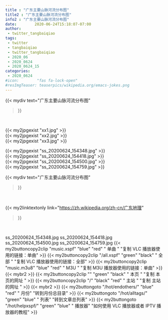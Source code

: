 ```yaml
---
title : "广东主要山脉河流分布图"
title2 : "广东主要山脉河流分布图"
info2 : "广东主要山脉河流分布图"
date:        2020-06-24T15:18:07-07:00
author:
 - twitter_tangbaiqiao
tags:
 - twitter
 - tangbaiqiao
 - twitter_tangbaiqiao
 - 2020_06
 - 2020_0624
 - 2020_0624_15
categories:
 - 2020_0624
#icon:        "fas fa-lock-open"
#resImgTeaser: teaserpics/wikipedia.org/emacs-jokes.png
---
```


{{< mydiv text="广东主要山脉河流分布图"
>}}
<br>


{{< my2jpgexist "xx1.jpg" >}}<br>
{{< my2jpgexist "xx2.jpg" >}}<br>
{{< my2jpgexist "xx3.jpg" >}}<br>




{{< my2jpgexist "ss_20200624_154348.jpg" >}}<br>
{{< my2jpgexist "ss_20200624_154418.jpg" >}}<br>
{{< my2jpgexist "ss_20200624_154500.jpg" >}}<br>
{{< my2jpgexist "ss_20200624_154759.jpg" >}}<br>



{{< mydiv text="广东主要山脉河流分布图"
>}}
<br>

{{< my2linktextonly link="https://zh.wikipedia.org/zh-cn/广东地理"
>}}


<br>

ss_20200624_154348.jpg
ss_20200624_154418.jpg
ss_20200624_154500.jpg
ss_20200624_154759.jpg
{{< my2buttoncopy2clip "music.xspf"        "blue"   "red"    " 单曲 "  "复制 VLC 播放器使用的链接：单曲" >}} {{< my2buttoncopy2clip "/all.xspf"         "green"  "black"  " 全部 "  "复制 VLC 播放器使用的链接：全部" >}} {{< my2buttoncopy2clip "music.m3u8"        "blue"   "red"    " M3U  "    "复制 M3U 播放器使用的链接：单曲" >}} {{< mybr2 >}} {{< my2buttoncopy2clip ""                  "green"  "black"  " 本页 "    "复制 本页的网址 " >}} {{< my2buttoncopy2clip "/"                 "black"  "red"    " 主站 "    "复制 主站的网址 " >}} {{< mybr2 >}} {{< my2buttongoto      "/hot/endothers/"   "blue"   "red"    " 月份"   "转到月份总目录" >}} {{< my2buttongoto      "/hot/alltags/"     "green"  "blue"   " 列表"   "转到文章总列表" >}} {{< my2buttongoto      "/hot/helpxspf/"    "green"  "blue"   " 播放器" "如何使用 VLC 播放器或者 IPTV 播放器的教程" >}} 
